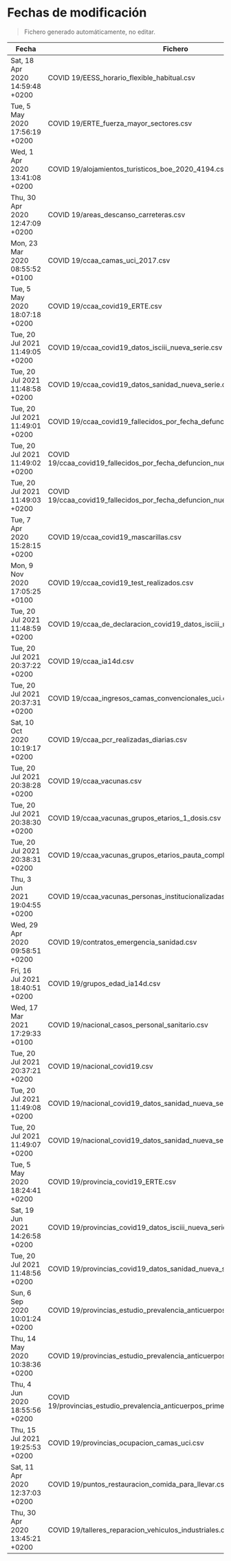 # Fechas de modificación

> Fichero generado automáticamente, no editar.

| Fecha                           | Fichero                  |
|---------------------------------|--------------------------|
| Sat, 18 Apr 2020 14:59:48 +0200  | COVID 19/EESS_horario_flexible_habitual.csv |
| Tue, 5 May 2020 17:56:19 +0200  | COVID 19/ERTE_fuerza_mayor_sectores.csv |
| Wed, 1 Apr 2020 13:41:08 +0200  | COVID 19/alojamientos_turisticos_boe_2020_4194.csv |
| Thu, 30 Apr 2020 12:47:09 +0200  | COVID 19/areas_descanso_carreteras.csv |
| Mon, 23 Mar 2020 08:55:52 +0100  | COVID 19/ccaa_camas_uci_2017.csv |
| Tue, 5 May 2020 18:07:18 +0200  | COVID 19/ccaa_covid19_ERTE.csv |
| Tue, 20 Jul 2021 11:49:05 +0200  | COVID 19/ccaa_covid19_datos_isciii_nueva_serie.csv |
| Tue, 20 Jul 2021 11:48:58 +0200  | COVID 19/ccaa_covid19_datos_sanidad_nueva_serie.csv |
| Tue, 20 Jul 2021 11:49:01 +0200  | COVID 19/ccaa_covid19_fallecidos_por_fecha_defuncion_nueva_serie.csv |
| Tue, 20 Jul 2021 11:49:02 +0200  | COVID 19/ccaa_covid19_fallecidos_por_fecha_defuncion_nueva_serie_long.csv |
| Tue, 20 Jul 2021 11:49:03 +0200  | COVID 19/ccaa_covid19_fallecidos_por_fecha_defuncion_nueva_serie_original.csv |
| Tue, 7 Apr 2020 15:28:15 +0200  | COVID 19/ccaa_covid19_mascarillas.csv |
| Mon, 9 Nov 2020 17:05:25 +0100  | COVID 19/ccaa_covid19_test_realizados.csv |
| Tue, 20 Jul 2021 11:48:59 +0200  | COVID 19/ccaa_de_declaracion_covid19_datos_isciii_nueva_serie.csv |
| Tue, 20 Jul 2021 20:37:22 +0200  | COVID 19/ccaa_ia14d.csv |
| Tue, 20 Jul 2021 20:37:31 +0200  | COVID 19/ccaa_ingresos_camas_convencionales_uci.csv |
| Sat, 10 Oct 2020 10:19:17 +0200  | COVID 19/ccaa_pcr_realizadas_diarias.csv |
| Tue, 20 Jul 2021 20:38:28 +0200  | COVID 19/ccaa_vacunas.csv |
| Tue, 20 Jul 2021 20:38:30 +0200  | COVID 19/ccaa_vacunas_grupos_etarios_1_dosis.csv |
| Tue, 20 Jul 2021 20:38:31 +0200  | COVID 19/ccaa_vacunas_grupos_etarios_pauta_completa.csv |
| Thu, 3 Jun 2021 19:04:55 +0200  | COVID 19/ccaa_vacunas_personas_institucionalizadas.csv |
| Wed, 29 Apr 2020 09:58:51 +0200  | COVID 19/contratos_emergencia_sanidad.csv |
| Fri, 16 Jul 2021 18:40:51 +0200  | COVID 19/grupos_edad_ia14d.csv |
| Wed, 17 Mar 2021 17:29:33 +0100  | COVID 19/nacional_casos_personal_sanitario.csv |
| Tue, 20 Jul 2021 20:37:21 +0200  | COVID 19/nacional_covid19.csv |
| Tue, 20 Jul 2021 11:49:08 +0200  | COVID 19/nacional_covid19_datos_sanidad_nueva_serie.csv |
| Tue, 20 Jul 2021 11:49:07 +0200  | COVID 19/nacional_covid19_datos_sanidad_nueva_serie_grupos_edad.csv |
| Tue, 5 May 2020 18:24:41 +0200  | COVID 19/provincia_covid19_ERTE.csv |
| Sat, 19 Jun 2021 14:26:58 +0200  | COVID 19/provincias_covid19_datos_isciii_nueva_serie.csv |
| Tue, 20 Jul 2021 11:48:56 +0200  | COVID 19/provincias_covid19_datos_sanidad_nueva_serie.csv |
| Sun, 6 Sep 2020 10:01:24 +0200  | COVID 19/provincias_estudio_prevalencia_anticuerpos_final.csv |
| Thu, 14 May 2020 10:38:36 +0200  | COVID 19/provincias_estudio_prevalencia_anticuerpos_primera_ronda.csv |
| Thu, 4 Jun 2020 18:55:56 +0200  | COVID 19/provincias_estudio_prevalencia_anticuerpos_primera_y_segunda_ronda.csv |
| Thu, 15 Jul 2021 19:25:53 +0200  | COVID 19/provincias_ocupacion_camas_uci.csv |
| Sat, 11 Apr 2020 12:37:03 +0200  | COVID 19/puntos_restauracion_comida_para_llevar.csv |
| Thu, 30 Apr 2020 13:45:21 +0200  | COVID 19/talleres_reparacion_vehiculos_industriales.csv |
